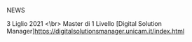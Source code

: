 NEWS

3 Liglio 2021 <\br>
Master di 1 Livello [Digital Solution Manager]https://digitalsolutionsmanager.unicam.it/index.html
